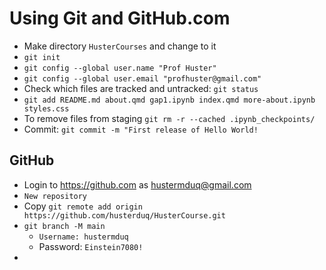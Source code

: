 # Using Git and GitHub.com

- Make directory `HusterCourses` and change to it
- `git init`
- `git config --global user.name "Prof Huster"`
- `git config --global user.email "profhuster@gmail.com"`
- Check which files are tracked and untracked: `git status`
- `git add README.md about.qmd gap1.ipynb index.qmd more-about.ipynb styles.css`
- To remove files from staging `git rm -r --cached .ipynb_checkpoints/`
- Commit: `git commit -m "First release of Hello World!`

## GitHub

- Login to https://github.com as hustermduq@gmail.com
- `New repository`
- Copy `git remote add origin https://github.com/husterduq/HusterCourse.git`
- `git branch -M main`
  - `Username: hustermduq`
  - Password: `Einstein7080!`
- 